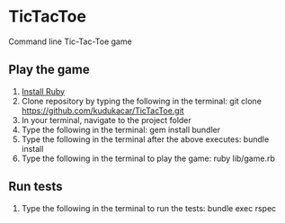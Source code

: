 # TicTacToe
Command line Tic-Tac-Toe game

## Play the game
1. [Install Ruby](https://www.ruby-lang.org/en/documentation/installation/)
2. Clone repository by typing the following in the terminal: git clone https://github.com/kudukacar/TicTacToe.git
3. In your terminal, navigate to the project folder
4. Type the following in the terminal:  gem install bundler
5. Type the following in the terminal after the above executes: bundle install
6. Type the following in the terminal to play the game: ruby lib/game.rb

## Run tests
1. Type the following in the terminal to run the tests: bundle exec rspec